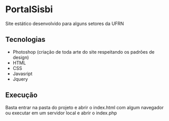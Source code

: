 # PortalSisbi
Site estático desenvolvido para alguns setores da UFRN

## Tecnologias
- Photoshop (criação de toda arte do site respeitando os padrões de design)
- HTML
- CSS
- Javasript
- Jquery

## Execução
Basta entrar na pasta do projeto e abrir o index.html com algum navegador ou executar em um servidor local e abrir o index.php
